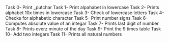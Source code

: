 Task 0- Print _putchar
Task 1- Print alpahabet in lowercase
Task 2- Prints alphabet 10x times in lowercase
Task 3- Check of lowercase letters
Task 4- Checks for alphabetic character
Task 5- Print number signs
Task 6- Computes absolute value of an integar
Task 7- Prints last digit of number
Task 8- Prints everz minute of the day
Task 9- Print the 9 times table
Task 10- Add two integars
Task 11- Prints all natural numbers
